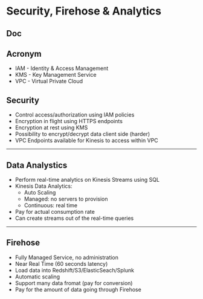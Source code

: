 # Security, Firehose & Analytics

## Doc

## Acronym
* IAM - Identity & Access Management
* KMS - Key Management Service
* VPC - Virtual Private Cloud

## Security
* Control access/authorization using IAM policies
* Encryption in flight using HTTPS endpoints
* Encryption at rest using KMS
* Possibility to encrypt/decrypt data client side (harder)
* VPC Endpoints available for Kinesis to access within VPC

---

## Data Analystics
* Perform real-time analytics on Kinesis Streams using SQL
* Kinesis Data Analytics:
    * Auto Scaling
    * Managed: no servers to provision
    * Continuous: real time
* Pay for actual consumption rate
* Can create streams out of the real-time queries

---

## Firehose
* Fully Managed Service, no administration
* Near Real Time (60 seconds latency)
* Load data into Redshift/S3/ElasticSeach/Splunk
* Automatic scaling
* Support many data fromat (pay for conversion)
* Pay for the amount of data going through Firehose
